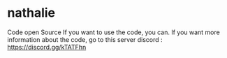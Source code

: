 # nathalie
Code open Source
If you want to use the code, you can.
If you want more information about the code, go to this server discord : https://discord.gg/kTATFhn
